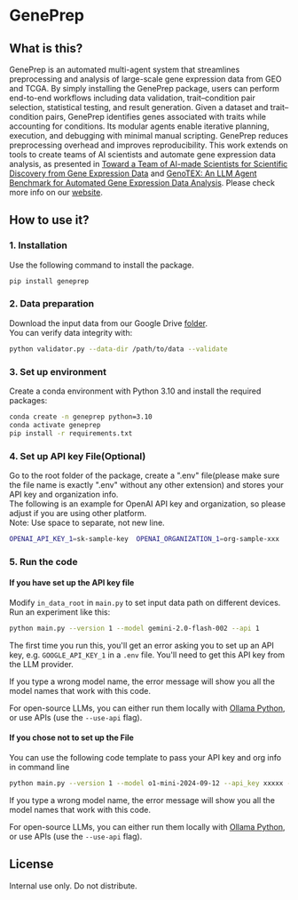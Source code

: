  # GenePrep


## What is this?

GenePrep is an automated multi-agent system that streamlines preprocessing and analysis of large-scale gene expression data from GEO and TCGA. By simply installing the GenePrep package, users can perform end-to-end workflows including data validation, trait–condition pair selection, statistical testing, and result generation. Given a dataset and trait–condition pairs, GenePrep identifies genes associated with traits while accounting for conditions. Its modular agents enable iterative planning, execution, and debugging with minimal manual scripting. GenePrep reduces preprocessing overhead and improves reproducibility. This work extends on tools to create teams of AI scientists and automate gene expression data analysis, as presented in [Toward a Team of AI-made Scientists for Scientific Discovery from Gene Expression Data](https://arxiv.org/abs/2402.12391) and [GenoTEX: An LLM Agent Benchmark for Automated Gene Expression Data Analysis](https://arxiv.org/abs/2406.15341). Please check more info on our [website](https://yuexu-2001.github.io/GenePrep/).

## How to use it?

### 1. Installation
Use the following command to install the package.
```bash
pip install geneprep
```

### 2. Data preparation
Download the input data from our Google Drive [folder](https://drive.google.com/drive/u/0/folders/1A25gqaIpcahle6TLJ81Qnd2VoluJ2NEe). \
You can verify data integrity with:
```bash
python validator.py --data-dir /path/to/data --validate
```

### 3. Set up environment
Create a conda environment with Python 3.10 and install the required packages:
```bash
conda create -n geneprep python=3.10
conda activate geneprep
pip install -r requirements.txt
```

### 4. Set up API key File(Optional)
Go to the root folder of the package, create a ".env" file(please make sure the file name is exactly ".env" without any other extension) and stores your API key and organization info.\
The following is an example for OpenAI API key and organization, so please adjust if you are using other platform.\
Note: Use space to separate, not new line.
```bash
OPENAI_API_KEY_1=sk-sample-key	OPENAI_ORGANIZATION_1=org-sample-xxx
```

### 5. Run the code
#### If you have set up the API key file
Modify `in_data_root` in `main.py` to set input data path on different devices.\
Run an experiment like this:
```bash
python main.py --version 1 --model gemini-2.0-flash-002 --api 1
```

The first time you run this, you'll get an error asking you to set up an API key, e.g. `GOOGLE_API_KEY_1` in a `.env` file. You'll need to get this API key from the LLM provider.

If you type a wrong model name, the error message will show you all the model names that work with this code.

For open-source LLMs, you can either run them locally with [Ollama Python](https://github.com/ollama/ollama-python), or use APIs (use the `--use-api` flag).

#### If you chose not to set up the File
You can use the following code template to pass your API key and org info in command line
```bash
python main.py --version 1 --model o1-mini-2024-09-12 --api_key xxxxx --organization xxxxx
```

If you type a wrong model name, the error message will show you all the model names that work with this code.

For open-source LLMs, you can either run them locally with [Ollama Python](https://github.com/ollama/ollama-python), or use APIs (use the `--use-api` flag).
## License

Internal use only. Do not distribute.

